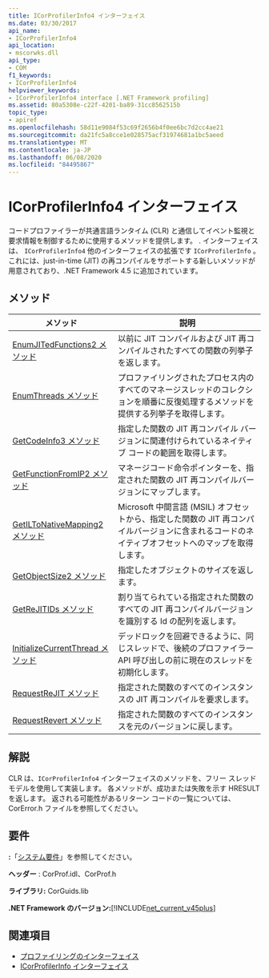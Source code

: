 ```yaml
---
title: ICorProfilerInfo4 インターフェイス
ms.date: 03/30/2017
api_name:
- ICorProfilerInfo4
api_location:
- mscorwks.dll
api_type:
- COM
f1_keywords:
- ICorProfilerInfo4
helpviewer_keywords:
- ICorProfilerInfo4 interface [.NET Framework profiling]
ms.assetid: 80a5308e-c22f-4201-ba89-31cc8562515b
topic_type:
- apiref
ms.openlocfilehash: 58d11e9084f53c69f2656b4f0ee6bc7d2cc4ae21
ms.sourcegitcommit: da21fc5a8cce1e028575acf31974681a1bc5aeed
ms.translationtype: MT
ms.contentlocale: ja-JP
ms.lasthandoff: 06/08/2020
ms.locfileid: "84495867"
---
```

# <a name="icorprofilerinfo4-interface"></a>ICorProfilerInfo4 インターフェイス
コードプロファイラーが共通言語ランタイム (CLR) と通信してイベント監視と要求情報を制御するために使用するメソッドを提供します。 . インターフェイスは、 `ICorProfilerInfo4` 他のインターフェイスの拡張です `ICorProfilerInfo` 。 これには、just-in-time (JIT) の再コンパイルをサポートする新しいメソッドが用意されており、.NET Framework 4.5 に追加されています。  
  
## <a name="methods"></a>メソッド  
  
|メソッド|説明|  
|------------|-----------------|  
|[EnumJITedFunctions2 メソッド](icorprofilerinfo4-enumjitedfunctions2-method.md)|以前に JIT コンパイルおよび JIT 再コンパイルされたすべての関数の列挙子を返します。|  
|[EnumThreads メソッド](icorprofilerinfo4-enumthreads-method.md)|プロファイリングされたプロセス内のすべてのマネージスレッドのコレクションを順番に反復処理するメソッドを提供する列挙子を取得します。|  
|[GetCodeInfo3 メソッド](icorprofilerinfo4-getcodeinfo3-method.md)|指定した関数の JIT 再コンパイル バージョンに関連付けられているネイティブ コードの範囲を取得します。|  
|[GetFunctionFromIP2 メソッド](icorprofilerinfo4-getfunctionfromip2-method.md)|マネージコード命令ポインターを、指定された関数の JIT 再コンパイルバージョンにマップします。|  
|[GetILToNativeMapping2 メソッド](icorprofilerinfo4-getiltonativemapping2-method.md)|Microsoft 中間言語 (MSIL) オフセットから、指定した関数の JIT 再コンパイルバージョンに含まれるコードのネイティブオフセットへのマップを取得します。|  
|[GetObjectSize2 メソッド](icorprofilerinfo4-getobjectsize2-method.md)|指定したオブジェクトのサイズを返します。|  
|[GetReJITIDs メソッド](icorprofilerinfo4-getrejitids-method.md)|割り当てられている指定された関数のすべての JIT 再コンパイルバージョンを識別する Id の配列を返します。|  
|[InitializeCurrentThread メソッド](icorprofilerinfo4-initializecurrentthread-method.md)|デッドロックを回避できるように、同じスレッドで、後続のプロファイラー API 呼び出しの前に現在のスレッドを初期化します。|  
|[RequestReJIT メソッド](icorprofilerinfo4-requestrejit-method.md)|指定された関数のすべてのインスタンスの JIT 再コンパイルを要求します。|  
|[RequestRevert メソッド](icorprofilerinfo4-requestrevert-method.md)|指定された関数のすべてのインスタンスを元のバージョンに戻します。|  
  
## <a name="remarks"></a>解説  
 CLR は、`ICorProfilerInfo4` インターフェイスのメソッドを、フリー スレッド モデルを使用して実装します。 各メソッドが、成功または失敗を示す HRESULT を返します。 返される可能性があるリターン コードの一覧については、CorError.h ファイルを参照してください。  
  
## <a name="requirements"></a>要件  
 **:**「[システム要件](../../get-started/system-requirements.md)」を参照してください。  
  
 **ヘッダー** : CorProf.idl、CorProf.h  
  
 **ライブラリ:** CorGuids.lib  
  
 **.NET Framework のバージョン:**[!INCLUDE[net_current_v45plus](../../../../includes/net-current-v45plus-md.md)]  
  
## <a name="see-also"></a>関連項目

- [プロファイリングのインターフェイス](profiling-interfaces.md)
- [ICorProfilerInfo インターフェイス](icorprofilerinfo-interface.md)
